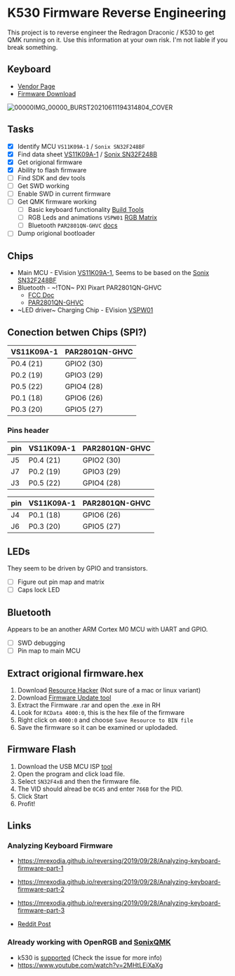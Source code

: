 # K530 Firmware Reverse Engineering

This project is to reverse engineer the Redragon Draconic / K530 to get QMK running on it.
Use this information at your own risk. I'm not liable if you break something.

## Keyboard

* [Vendor Page](https://www.redragonzone.com/products/draconic-k530)
* [Firmware Download](https://cdn.shopify.com/s/files/1/2695/9506/files/Redragon_K530_Keyboard_f42e1632-df58-43b9-9b82-98bf6b4884d7.zip?v=1623053136)

![00000IMG_00000_BURST20210611194314804_COVER](https://user-images.githubusercontent.com/24465803/121808341-574a9680-cc2e-11eb-851e-3b0cd4b353b9.jpg)



## Tasks

- [x] Identify MCU `VS11K09A-1` / `Sonix SN32F248BF`
- [X] Find data sheet [VS11K09A-1](http://evision.net.cn/include/upload/kind/file/20190413/20190413174647_5965.pdf) / [Sonix SN32F248B](http://www.sonix.com.tw/files/1/9BB2674D32FB0D70E050007F01007532)
- [X] Get origional firmware
- [X] Ability to flash firmware
- [ ] Find SDK and dev tools
- [ ] Get SWD working
- [ ] Enable SWD in current firmware
- [ ] Get QMK firmware working
    - [ ] Basic keyboard functionality [Build Tools](https://docs.qmk.fm/#/getting_started_build_tools)
    - [ ] RGB Leds and animations `VSPW01` [RGB Matrix](https://docs.qmk.fm/#/feature_rgb_matrix)
    - [ ] Bluetooth `PAR2801QN-GHVC` [docs](https://docs.qmk.fm/#/feature_bluetooth)
- [ ] Dump origional bootloader

## Chips

* Main MCU - EVision [VS11K09A-1](http://evision.net.cn/include/upload/kind/file/20190413/20190413174647_5965.pdf), Seems to be based on the [Sonix SN32F248BF](http://www.sonix.com.tw/files/1/9BB2674D32FB0D70E050007F01007532)
* Bluetooth - ~!TON~ PXI Pixart PAR2801QN-GHVC
    * [FCC Doc](https://fccid.io/2AIPB-PAJ2801UA-40/User-Manual/Users-Manual-3083972) 
    * [PAR2801QN-GHVC](https://en.sziton.com/wp-content/uploads/datasheets/module/PAR2801-Q32P-datasheet-v1.2.pdf)
* ~LED driver~ Charging Chip - EVision [VSPW01](http://www.evision.net.cn/include/upload/kind/file/20190413/20190413175237_5340.pdf)

## Conection betwen Chips (SPI?)
| VS11K09A-1 | PAR2801QN-GHVC|
|---|---|
|P0.4 (21) | GPIO2 (30)|
|P0.2 (19) | GPIO3 (29)|
|P0.5 (22) | GPIO4 (28)|
|P0.1 (18) | GPIO6 (26)|
|P0.3 (20) | GPIO5 (27)|

### Pins header
|pin| VS11K09A-1 | PAR2801QN-GHVC|
|---|---|---|
|J5 | P0.4 (21) | GPIO2 (30)|
|J7 | P0.2 (19) | GPIO3 (29)|
|J3 | P0.5 (22) | GPIO4 (28)|

|pin| VS11K09A-1 | PAR2801QN-GHVC|
|---|---|---|
|J4 | P0.1 (18) | GPIO6 (26)|
|J6 | P0.3 (20) | GPIO5 (27)|

## LEDs

They seem to be driven by GPIO and transistors.
- [ ] Figure out pin map and matrix
- [ ] Caps lock LED

## Bluetooth

Appears to be an another ARM Cortex M0 MCU with UART and GPIO.
- [ ] SWD debugging
- [ ] Pin map to main MCU

## Extract origional firmware.hex
1. Download [Resource Hacker](http://www.angusj.com/resourcehacker/) (Not sure of a mac or linux variant)
2. Download [Firmware Update tool](https://kmovetech.com/DIERYA%20&%20Kemove%20Wired%20mode%20firmware%20update.rar)
3. Extract the Firmware .rar and open the .exe in RH
4. Look for `RCData 4000:0`, this is the hex file of the firmware
5. Right click on `4000:0` and choose `Save Resource to BIN file`
6. Save the firmware so it can be examined or uplodaded.

## Firmware Flash
1. Download the USB MCU ISP [tool](http://www.sonix.com.tw/files/1/8226BAA772296B66E050007F010014EB)
2. Open the program and click load file.
3. Select `SN32F4xB` and then the firmware file.
4. The VID should alread be `0C45` and enter `766B` for the PID.
5. Click Start
6. Profit!

## Links
### Analyzing Keyboard Firmware
- https://mrexodia.github.io/reversing/2019/09/28/Analyzing-keyboard-firmware-part-1
- https://mrexodia.github.io/reversing/2019/09/28/Analyzing-keyboard-firmware-part-2
- https://mrexodia.github.io/reversing/2019/09/28/Analyzing-keyboard-firmware-part-3

- [Reddit Post](https://www.reddit.com/r/embedded/comments/e4iriu/keyboard_mcu_help/)

### Already working with OpenRGB and [SonixQMK](https://github.com/SonixQMK/qmk_firmware)
- k530 is [supported](https://gitlab.com/CalcProgrammer1/OpenRGB/-/issues/1524) (Check the issue for more info)
- https://www.youtube.com/watch?v=2MHtLEiXaXg
